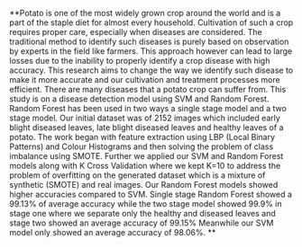  **Potato is one of the most widely grown crop around
the world and is a part of the staple diet for almost every
household. Cultivation of such a crop requires proper care,
especially when diseases are considered. The traditional
method to identify such diseases is purely based on
observation by experts in the field like farmers. This
approach however can lead to large losses due to the inability
to properly identify a crop disease with high accuracy. This
research aims to change the way we identify such disease to
make it more accurate and our cultivation and treatment
processes more efficient. There are many diseases that a
potato crop can suffer from. This study is on a disease
detection model using SVM and Random Forest. Random
Forest has been used in two ways a single stage model and a
two stage model. Our initial dataset was of 2152 images
which included early blight diseased leaves, late blight
diseased leaves and healthy leaves of a potato. The work
began with feature extraction using LBP (Local Binary
Patterns) and Colour Histograms and then solving the
problem of class imbalance using SMOTE. Further we
applied our SVM and Random Forest models along with K Cross Validation where we kept K=10 to address the problem
of overfitting on the generated dataset which is a mixture of
synthetic (SMOTE) and real images. Our Random Forest
models showed higher accuracies compared to SVM. Single
stage Random Forest showed a 99.13% of average accuracy
while the two stage model showed 99.9% in stage one where
we separate only the healthy and diseased leaves and stage
two showed an average accuracy of 99.15% Meanwhile our
SVM model only showed an average accuracy of 98.06%.
**
